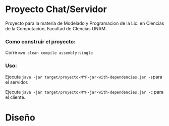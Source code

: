 # Proyecto Chat/Servidor
Proyecto para la materia de Modelado y Programacion de la Lic. en Ciencias de la Computacion, Facultad de CIencias UNAM.

### Como construir el proyecto:
Corre `mvn clean compile assembly:single`

### Uso:
Ejecuta `java -jar target/proyecto-MYP-jar-with-dependencies.jar -s`para el servidor.

Ejecuta `java -jar target/proyecto-MYP-jar-with-dependencies.jar -c` para el cliente.

# Diseño
